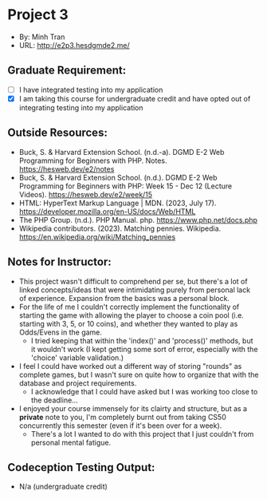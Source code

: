 # Project 3
+ By: Minh Tran
+ URL: <http://e2p3.hesdgmde2.me/>

## Graduate Requirement:
+ [ ] I have integrated testing into my application
+ [x] I am taking this course for undergraduate credit and have opted out of integrating testing into my application

## Outside Resources:
+ Buck, S. & Harvard Extension School. (n.d.-a). DGMD E-2 Web Programming for Beginners with PHP. Notes. https://hesweb.dev/e2/notes
+ Buck, S. & Harvard Extension School. (n.d.). DGMD E-2 Web Programming for Beginners with PHP: Week 15 - Dec 12 (Lecture Videos). https://hesweb.dev/e2/week/15
+ HTML: HyperText Markup Language | MDN. (2023, July 17). https://developer.mozilla.org/en-US/docs/Web/HTML
+ The PHP Group. (n.d.). PHP Manual. php. https://www.php.net/docs.php 
+ Wikipedia contributors. (2023). Matching pennies. Wikipedia. https://en.wikipedia.org/wiki/Matching_pennies

## Notes for Instructor:
+ This project wasn't difficult to comprehend per se, but there's a lot of linked concepts/ideas that were intimidating purely from personal lack of experience. Expansion from the basics was a personal block.
+ For the life of me I couldn't correctly implement the functionality of starting the game with allowing the player to choose a coin pool (i.e. starting with 3, 5, or 10 coins), and whether they wanted to play as Odds/Evens in the game.
    - I tried keeping that within the 'index()' and 'process()' methods, but it wouldn't work (I kept getting some sort of error, especially with the 'choice' variable validation.)
+ I feel I could have worked out a different way of storing "rounds" as complete games, but I wasn't sure on quite how to organize that with the database and project requirements.
    - I acknowledge that I could have asked but I was working too close to the deadline...
+ I enjoyed your course immensely for its clairty and structure, but as a **private** note to you, I'm completely burnt out from taking CS50 concurrently this semester (even if it's been over for a week). 
    - There's a lot I wanted to do with this project that I just couldn't from personal mental fatigue.

## Codeception Testing Output:
- N/a (undergraduate credit)